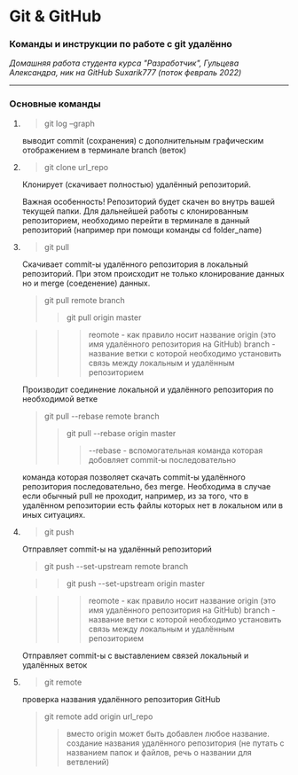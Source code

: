 # Git & GitHub
### Команды и инструкции по работе с git удалённо

*Домашняя работа студента курса "Разработчик", Гульцева Александра, ник на GitHub Suxarik777 (поток февраль 2022)*

---

### Основные команды

1. > git log –graph 

    выводит commit (сохранения) с дополнительным графическим отображением в терминале branch (веток)

2. > git clone url_repo

    Клонирует (скачивает полностью) удалённый репозиторий. 
    
    Важная особенность! Репозиторий будет скачен во внутрь вашей текущей папки. Для дальнейшей работы с клонированным репозиторием, необходимо перейти в терминале в данный репозиторий (например при помощи команды cd folder_name)

3. > git pull
    
    Скачивает commit-ы удалённого репозитория в локальный репозиторий. При этом происходит не только клонирование данных но и merge (соеденение) данных.

    > git pull remote branch
    >>git pull origin master

    >>>reomote - как правило носит название origin (это имя удалённого репозитория на GitHub)
    branch - название ветки с которой необходимо установить связь между локальным и удалённым репозиторием 

    Производит соединение локальной и удалённого репозитория по необходимой ветке
    
    > git pull --rebase remote branch
    >>git pull --rebase origin master
    >>> --rebase - вспомогательная команда которая добовляет commit-ы последовательно

    команда которая позволяет скачать commit-ы удалённого репозитория последовательно, без merge. Необходима в случае если обычный pull не проходит, например, из за того, что в удалённом репозитории есть файлы которых нет в локальном или в иных ситуациях.

4. > git push

    Отправляет commit-ы на удалённый репозиторий

    > git push --set-upstream remote branch

    >>git push --set-upstream origin master

    >>> reomote - как правило носит название origin (это имя удалённого репозитория на GitHub)
    branch - название ветки с которой необходимо установить связь между локальным и удалённым репозиторием 

    Отправляет commit-ы c выставлением связей локальный и удалённых веток

5. > git remote

    проверка названия удалённого репозитория GitHub

    > git remote add origin url_repo
    >> вместо origin может быть добавлен любое название.
    создание названия удалённого репозитория (не путать с названием папок и файлов, речь о названии для ветвлений)